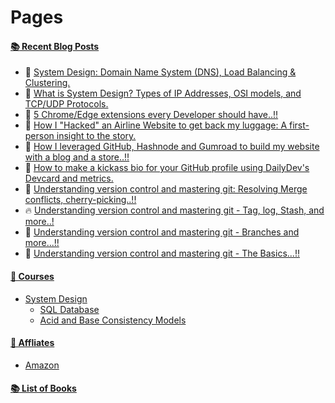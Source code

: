 # Pages

#### [:books: Recent Blog Posts](https://blog.nandankumar.info)
<!-- BLOGPOSTS:START -->
 - 🚀 [System Design: Domain Name System &lpar;DNS&rpar;, Load Balancing &amp; Clustering.](https://blog.nandankumar.info/system-design-domain-name-system-dns-load-balancing-clustering)
 - 🚀 [What is System Design? Types of IP Addresses, OSI models, and TCP/UDP Protocols.](https://blog.nandankumar.info/what-is-system-design-ip-osi-models-and-tcp-udp-protocols)
 - 🌮 [5 Chrome/Edge extensions every Developer should have..!!](https://blog.nandankumar.info/5-chrome-edge-extensions-every-developer-should-have)
 - 🚀 [How I &quot;Hacked&quot; an Airline Website to get back my luggage: A first-person insight to the story.](https://blog.nandankumar.info/how-i-hacked-an-airline-website-to-get-back-my-luggage-a-first-person-insight-to-the-story)
 - 💯 [How I leveraged GitHub, Hashnode and Gumroad to build my website with a blog and a store..!!](https://blog.nandankumar.info/how-i-leveraged-github-hashnode-and-gumroad-to-build-my-website-with-a-blog-and-a-store)
 - 🌮 [How to make a kickass bio for your GitHub profile using DailyDev&#39;s Devcard and metrics.](https://blog.nandankumar.info/how-to-make-a-kickass-bio-for-your-github-profile-using-dailydevs-devcard-and-metrics)
 - 💫 [Understanding version control and mastering git: Resolving  Merge conflicts, cherry-picking..!!](https://blog.nandankumar.info/understanding-version-control-and-mastering-git-resolving-merge-conflicts-cherry-picking)
 - 🔥 [Understanding version control and mastering git - Tag, log, Stash, and more..!](https://blog.nandankumar.info/understanding-version-control-and-mastering-git-tag-log-stash-and-more)
 - 🚀 [Understanding version control and mastering git - Branches and more...!!](https://blog.nandankumar.info/understanding-version-control-and-mastering-git-branches-and-more)
 - 💫 [Understanding version control and mastering git - The Basics...!!](https://blog.nandankumar.info/understanding-version-control-and-mastering-git-the-basics)<!-- BLOGPOSTS:END -->

#### [🚀 Courses](courses)

- [System Design](courses/system-design)
    - [SQL Database](courses/system-design/sql-databases)  
    - [Acid and Base Consistency Models](courses/system-design/acid-and-base-consistency-models)


#### [🚀 Affliates](affliates)

- [Amazon](affliates/amazon)

#### [:books: List of Books](books)
